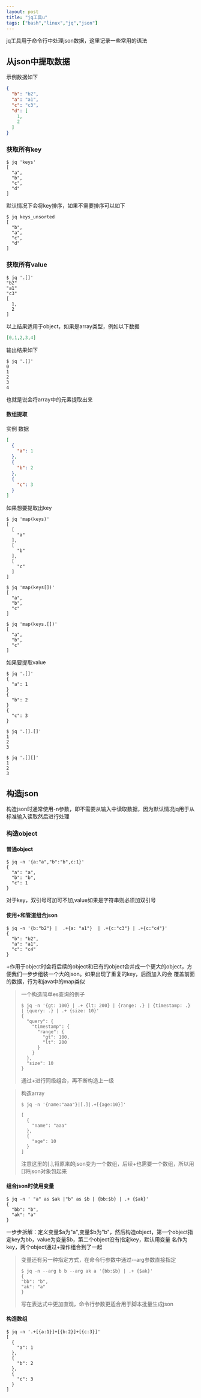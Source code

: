 ```yaml
---
layout: post
title: "jq工具u"
tags: ["bash","linux","jq","json"]
---
```


jq工具用于命令行中处理json数据，这里记录一些常用的语法

## 从json中提取数据

示例数据如下
```json
{
  "b": "b2",
  "a": "a1",
  "c": "c3",
  "d": [
    1,
    2
  ]
}
```

### 获取所有key
```shell
$ jq 'keys'
[
  "a",
  "b",
  "c",
  "d"
]
```
默认情况下会将key排序，如果不需要排序可以如下
```shell
$ jq keys_unsorted
[
  "b",
  "a",
  "c",
  "d"
]
```

### 获取所有value
```shell
$ jq '.[]'
"b2"
"a1"
"c3"
[
  1,
  2
]
```
以上结果适用于object，如果是array类型，例如以下数据
```json
[0,1,2,3,4]
```
输出结果如下
```shell
$ jq '.[]'
0
1
2
3
4
```
也就是说会将array中的元素提取出来

#### 数组提取
实例 数据
```json
[
  {
    "a": 1
  },
  {
    "b": 2
  },
  {
    "c": 3
  }
]
```
如果想要提取出key
```shell
$ jq 'map(keys)'
[
  [
    "a"
  ],
  [
    "b"
  ],
  [
    "c"
  ]
]

$ jq 'map(keys[])'
[
  "a",
  "b",
  "c"
]

$ jq 'map(keys.[])'
[
  "a",
  "b",
  "c"
]

```
如果要提取value
```shell
$ jq '.[]'
{
  "a": 1
}
{
  "b": 2
}
{
  "c": 3
}

$ jq '.[].[]'
1
2
3

$ jq '.[][]'
1
2
3
```


## 构造json

构造json时通常使用-n参数，即不需要从输入中读取数据，因为默认情况jq用于从标准输入读取然后进行处理

### 构造object

#### 普通object
```shell
$ jq -n '{a:"a","b":"b",c:1}'
{
  "a": "a",
  "b": "b",
  "c": 1
}
```
对于key，双引号可加可不加,value如果是字符串则必须加双引号

#### 使用+和管道组合json
```shell
$ jq -n '{b:"b2"} |  .+{a: "a1"}  | .+{c:"c3"} | .+{c:"c4"}'
{
  "b": "b2",
  "a": "a1",
  "c": "c4"
}
```
+作用于object时会将后续的object和已有的object合并成一个更大的object，方便我们一步步组装一个大的json。如果出现了重复的key，后面加入的会
覆盖前面的数据，行为和java中的map类似

> 一个构造简单es查询的例子
> ```shell
> $ jq -n '{gt: 100} | .+ {lt: 200} | {range: .} | {timestamp: .} | {query: .} | .+ {size: 10}'
> {
>   "query": {
>     "timestamp": {
>       "range": {
>         "gt": 100,
>         "lt": 200
>       }
>     }
>   },
>   "size": 10
> }
> ```
> 通过+进行同级组合，再不断构造上一级

> 构造array
> ```shell
> $ jq -n '{name:"aaa"}|[.]|.+[{age:10}]'
> 
> [
>   {
>     "name": "aaa"
>   },
>   {
>     "age": 10
>   }
> ]
> ```
> 注意这里的[.],将原来的json变为一个数组，后续+也需要一个数组，所以用[]将json对象包起来


#### 组合json时使用变量
```shell
$ jq -n ' "a" as $ak |"b" as $b | {bb:$b} | .+ {$ak}' 
{
  "bb": "b",
  "ak": "a"
}
```
一步步拆解：定义变量$a为"a",变量$b为"b"，然后构造object，第一个object指定key为bb，value为变量$b，第二个object没有指定key，默认用变量
名作为key，两个object通过+操作组合到了一起

> 变量还有另一种指定方式，在命令行参数中通过--arg参数直接指定
> ```shell
> $ jq -n --arg b b --arg ak a '{bb:$b} | .+ {$ak}'
> {
> "bb": "b",
> "ak": "a"
> }
> ```
> 写在表达式中更加直观，命令行参数更适合用于脚本批量生成json

#### 构造数组
```shell
$ jq -n '.+[{a:1}]+[{b:2}]+[{c:3}]'
[
  {
    "a": 1
  },
  {
    "b": 2
  },
  {
    "c": 3
  }
]
```
